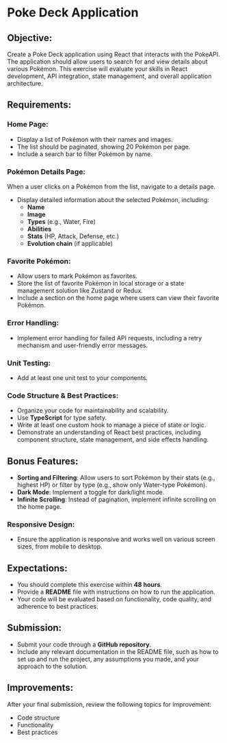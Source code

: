 # Poke Deck Application
 
## Objective:
Create a Poke Deck application using React that interacts with the PokeAPI. The application should allow users to search for and view details about various Pokémon. This exercise will evaluate your skills in React development, API integration, state management, and overall application architecture.
 
## Requirements:
 
### Home Page:
- Display a list of Pokémon with their names and images.
- The list should be paginated, showing 20 Pokémon per page.
- Include a search bar to filter Pokémon by name.
 
### Pokémon Details Page:
When a user clicks on a Pokémon from the list, navigate to a details page.
- Display detailed information about the selected Pokémon, including:
  - **Name**
  - **Image**
  - **Types** (e.g., Water, Fire)
  - **Abilities**
  - **Stats** (HP, Attack, Defense, etc.)
  - **Evolution chain** (if applicable)
 
### Favorite Pokémon:
- Allow users to mark Pokémon as favorites.
- Store the list of favorite Pokémon in local storage or a state management solution like Zustand or Redux.
- Include a section on the home page where users can view their favorite Pokémon.
 
### Error Handling:
- Implement error handling for failed API requests, including a retry mechanism and user-friendly error messages.
 
### Unit Testing:
- Add at least one unit test to your components.
 
### Code Structure & Best Practices:
- Organize your code for maintainability and scalability.
- Use **TypeScript** for type safety.
- Write at least one custom hook to manage a piece of state or logic.
- Demonstrate an understanding of React best practices, including component structure, state management, and side effects handling.
 
## Bonus Features:
- **Sorting and Filtering**: Allow users to sort Pokémon by their stats (e.g., highest HP) or filter by type (e.g., show only Water-type Pokémon).
- **Dark Mode**: Implement a toggle for dark/light mode.
- **Infinite Scrolling**: Instead of pagination, implement infinite scrolling on the home page.
 
### Responsive Design:
- Ensure the application is responsive and works well on various screen sizes, from mobile to desktop.
 
## Expectations:
- You should complete this exercise within **48 hours**.
- Provide a **README** file with instructions on how to run the application.
- Your code will be evaluated based on functionality, code quality, and adherence to best practices.
 
## Submission:
- Submit your code through a **GitHub repository**.
- Include any relevant documentation in the README file, such as how to set up and run the project, any assumptions you made, and your approach to the solution.
 
## Improvements:
After your final submission, review the following topics for improvement:
- Code structure
- Functionality
- Best practices